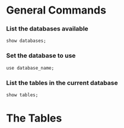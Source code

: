 # General Commands

### List the databases available
```
show databases;
```

### Set the database to use
```
use database_name;
```

### List the tables in the current database
```
show tables;
```

# The Tables

